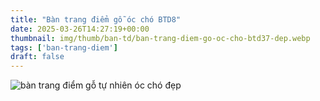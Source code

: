 ```yaml
---
title: "Bàn trang điểm gỗ óc chó BTD8"
date: 2025-03-26T14:27:19+00:00
thumbnail: img/thumb/ban-td/ban-trang-diem-go-oc-cho-btd37-dep.webp
tags: ['ban-trang-diem']
draft: false
---
```

![bàn trang điểm gỗ tự nhiên óc chó đẹp](/img/ban-td/btd37/ban-trang-diem-go-oc-cho-btd37-9.webp)
